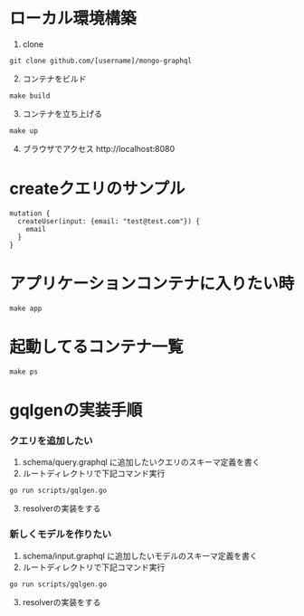 # ローカル環境構築
1. clone

```
git clone github.com/[username]/mongo-graphql
```

2. コンテナをビルド

```
make build
```

3. コンテナを立ち上げる

```
make up
```

4. ブラウザでアクセス
http://localhost:8080

# createクエリのサンプル

```
mutation {
  createUser(input: {email: "test@test.com"}) {
    email
  }
}
```

# アプリケーションコンテナに入りたい時

```
make app
```

# 起動してるコンテナ一覧

```
make ps
```

# gqlgenの実装手順
### クエリを追加したい
1. schema/query.graphql に追加したいクエリのスキーマ定義を書く
2. ルートディレクトリで下記コマンド実行

```
go run scripts/gqlgen.go
```
3. resolverの実装をする

### 新しくモデルを作りたい
1. schema/input.graphql に追加したいモデルのスキーマ定義を書く
2. ルートディレクトリで下記コマンド実行

```
go run scripts/gqlgen.go
```
3. resolverの実装をする

